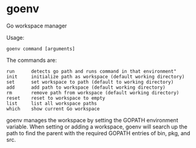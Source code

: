 goenv
=====

Go workspace manager

Usage:

	goenv command [arguments]

The commands are:

    run      detects go path and runs command in that environment"
	init     initialize path as workspace (default working directory)
	set      set workspace to path (default to working directory)
	add      add path to workspace (default working directory)
	rm       remove path from workspace (default working directory)
	reset    reset to workspace to empty
	list     list all workspace paths
	which    show current Go workspace

goenv manages the workspace by setting the GOPATH environment variable. When setting or adding a workspace, goenv will search up the path to find the parent with the required GOPATH entries of bin, pkg, and src.

